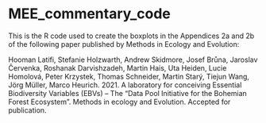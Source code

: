# MEE_commentary_code
This is the R code used to create the boxplots in the Appendices 2a and 2b of the following paper published by Methods in Ecology and Evolution:

Hooman Latifi, Stefanie Holzwarth, Andrew Skidmore, Josef Brůna, Jaroslav Červenka, Roshanak Darvishzadeh, Martin Hais, Uta Heiden, Lucie Homolová, Peter Krzystek, Thomas Schneider, Martin Starý, Tiejun Wang, Jörg Müller, Marco Heurich. 2021. A laboratory for conceiving Essential Biodiversity Variables (EBVs) – The “Data Pool Initiative for the Bohemian Forest Ecosystem”. Methods in ecology and Evolution. Accepted for publication. 
